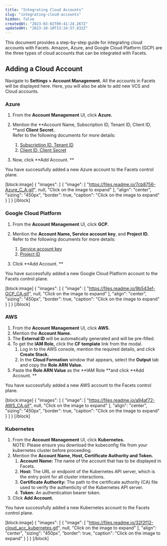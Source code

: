 ```yaml
---
title: "Integrating Cloud Accounts"
slug: "integrating-cloud-accounts"
hidden: false
createdAt: "2023-03-02T09:41:24.267Z"
updatedAt: "2023-10-10T13:24:57.832Z"
---
```

This document provides a step-by-step guide for integrating cloud accounts with Facets. Amazon, Azure, and Google Cloud Platform (GCP) are the three types of cloud accounts that can be integrated with Facets.

## Adding a Cloud Account

Navigate to **Settings > Account Management.** All the accounts in Facets will be displayed here. Here, you will also be able to add new VCS and Cloud accounts.

### Azure

1. From the **Account Management** UI, click **Azure.**
2. Mention the **Account Name, Subscription ID, Tenant ID, Client ID, **and **Client Secret.**  
   Refer to the following documents for more details:

   1. [Subscription ID, Tenant ID](https://learn.microsoft.com/en-us/azure/azure-portal/get-subscription-tenant-id)
   2. [Client ID, Client Secret](https://learn.microsoft.com/en-us/answers/questions/834401/hi-i-want-my-client-id-and-client-secret-key)
3. Now, click **Add Account. **

You have successfully added a new Azure account to the Facets control plane.

[block:image]
{
  "images": [
    {
      "image": [
        "https://files.readme.io/7cb8756-Azure_C_A.gif",
        null,
        "Click on the image to expand"
      ],
      "align": "center",
      "sizing": "450px",
      "border": true,
      "caption": "Click on the image to expand"
    }
  ]
}
[/block]


### Google Cloud Platform

1. From the **Account Management** UI, click **GCP.**
2. Mention the **Account Name, Service account key**, and **Project ID.**  
   Refer to the following documents for more details:

   1. [Service account key](https://cloud.google.com/iam/docs/keys-list-get)
   2. [Project ID](https://support.google.com/googleapi/answer/7014113?hl=en)
3. Click **Add Account. **

You have successfully added a new Google Cloud Platform account to the Facets control plane.

[block:image]
{
  "images": [
    {
      "image": [
        "https://files.readme.io/9b543ef-GCP_CA.gif",
        null,
        "Click on the image to expand"
      ],
      "align": "center",
      "sizing": "450px",
      "border": true,
      "caption": "Click on the image to expand"
    }
  ]
}
[/block]


### AWS

1. From the **Account Management** UI, click **AWS.**
2. Mention the **Account Name.**
3. The **External ID** will be automatically generated and will be pre-filled.
4. To get the **IAM Role,** click the **CF template** link from the modal. 
   1. Log in to the AWS console, mention the required details, and click **Create Stack.**
   2. In the **Cloud Formation** window that appears, select the **Output** tab and copy the **Role ARN Value.**
5. Paste the **Role ARN Value** as the **IAM Role **and click **Add Account. **

You have successfully added a new AWS account to the Facets control plane.

[block:image]
{
  "images": [
    {
      "image": [
        "https://files.readme.io/a94af72-AWS_CA.gif",
        null,
        "Click on the image to expand"
      ],
      "align": "center",
      "sizing": "450px",
      "border": true,
      "caption": "Click on the image to expand"
    }
  ]
}
[/block]


### Kubernetes

1. From the **Account Management** UI, click **Kubernetes.**  
   NOTE: Please ensure you download the kubeconfig file from your kubernetes cluster before proceeding.
2. Mention the **Account Name, Host, Certificate Authority **and** Token.**
   1. **Account Name:** The name of the account that has to be displayed in Facets.
   2. **Host:** The URL or endpoint of the Kubernetes API server, which is the entry point for all cluster interactions.
   3. **Certificate Authority:** The path to the certificate authority (CA) file used to verify the authenticity of the Kubernetes API server. 
   4. **Token:** An authentication bearer token.
3. Click **Add Account.**

You have successfully added a new Kubernetes account to the Facets control plane.

[block:image]
{
  "images": [
    {
      "image": [
        "https://files.readme.io/32f2f12-cloud_acc_kubernetes.gif",
        null,
        "Click on the image to expand"
      ],
      "align": "center",
      "sizing": "450px",
      "border": true,
      "caption": "Click on the image to expand"
    }
  ]
}
[/block]